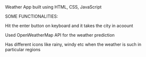 Weather App built using HTML, CSS, JavaScript

SOME FUNCTIONALITIES:

Hit the enter button on keyboard and it takes the city in acoount 

Used OpenWeatherMap API for the weather prediction

Has different icons like rainy, windy etc when the weather is such in particular regions


